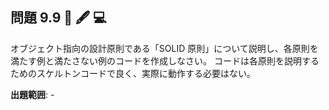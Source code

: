 ## 問題 9.9 💪 🖋️ 💻

オブジェクト指向の設計原則である「SOLID 原則」について説明し、各原則を満たす例と満たさない例のコードを作成しなさい。
コードは各原則を説明するためのスケルトンコードで良く、実際に動作する必要はない。

**出題範囲**: -
